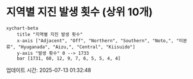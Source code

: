 # 지역별 지진 발생 횟수 (상위 10개)

```mermaid
xychart-beta
    title "지역별 지진 발생 횟수"
    x-axis ["Adjacent", "Off", "Northern", "Southern", "Noto,", "미분류", "Hyuganada", "Aizu,", "Central", "Kiisuido"]
    y-axis "발생 횟수" 0 --> 1733
    bar [1731, 60, 12, 9, 7, 6, 5, 5, 4, 4]
```

업데이트 시간: 2025-07-13 01:32:48
